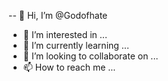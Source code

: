 -- 👋 Hi, I’m @Godofhate
- 👀 I’m interested in ...
- 🌱 I’m currently learning ...
- 💞️ I’m looking to collaborate on ...
- 📫 How to reach me ...

<!---
Godofhate/Godofhate is a ✨ special ✨ repository because its `README.md` (this file) appears on your GitHub profile.
You can click the Preview link to take a look at your changes.
--->
